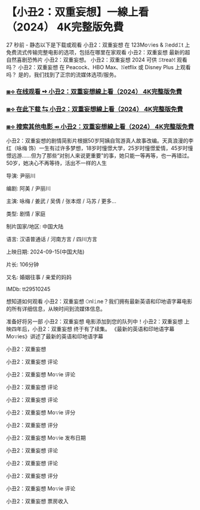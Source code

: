 # 【小丑2：双重妄想】一線上看（2024） 4K完整版免費

27 秒前 - 静态以下是下载或观看 小丑2：双重妄想 在 123Mo𝚟ies & 𝚁edd𝙸t 上免费流式传输完整电影的选项，包括在哪里在家观看 小丑2：双重妄想 最新的超自然喜剧恐怖片 小丑2：双重妄想。 小丑2：双重妄想 2024 可供 𝚂trea𝙼 观看吗？ 小丑2：双重妄想 在 Peacock、HBO Max、𝙽etflix 或 Disney Plus 上观看吗？ 是的，我们找到了正宗的流媒体选项/服务。

<h3><a href="https://t.co/3nvi6xYjsg">⧆⟢ 在线观看 ➺ 小丑2：双重妄想線上看（2024） 4K完整版免費</a></h3>

<h3><a href="https://t.co/3nvi6xYjsg">⧆⟢ 在此下载 ⇆ 小丑2：双重妄想線上看（2024） 4K完整版免費</a></h3>

<h3><a href="https://t.co/3nvi6xYjsg">⧆⟢ 搜索其他电影 ⇴ 小丑2：双重妄想線上看（2024） 4K完整版免費</a></h3>

小丑2：双重妄想的剧情简影片根据50岁阿姨自驾游真人故事改编。天真浪漫的李红（咏梅 饰）一生有过许多梦想，18岁时憧憬大学，25岁时憧憬爱情，45岁时憧憬远游……但为了那些“对别人来说更重要”的事，她只能一等再等，也一再错过。50岁，她决心不再等待，活出不一样的人生

导演: 尹丽川

编剧: 阿美 / 尹丽川

主演: 咏梅 / 姜武 / 吴倩 / 张本煜 / 马苏 / 更多...

类型: 剧情 / 家庭

制片国家/地区: 中国大陆

语言: 汉语普通话 / 河南方言 / 四川方言

上映日期: 2024-09-15(中国大陆)

片长: 106分钟

又名: 婚姻往事 / 亲爱的妈妈

IMDb: tt29510245

想知道如何观看 小丑2：双重妄想 𝙾nl𝚒ne？我们拥有最新英语和印地语字幕电影的所有详细信息，从映时间到流媒体信息。

准备好将另一部 小丑2：双重妄想 电影添加到您的队列中！小丑2：双重妄想 上映四年后，小丑2：双重妄想 终于有了续集。 《最新的英语和印地语字幕 Mo𝚟ies》讲述了最新的英语和印地语字幕

小丑2：双重妄想

小丑2：双重妄想 评论

小丑2：双重妄想 Mo𝚟ie 评论

小丑2：双重妄想 评论

小丑2：双重妄想 评论

小丑2：双重妄想 Mo𝚟ie 评分

小丑2：双重妄想 评分

小丑2：双重妄想 Mo𝚟ie 发布日期

小丑2：双重妄想 评论

小丑2：双重妄想 评论

小丑2：双重妄想 评分

小丑2：双重妄想 Mo𝚟ie 评论

小丑2：双重妄想 票房收入

